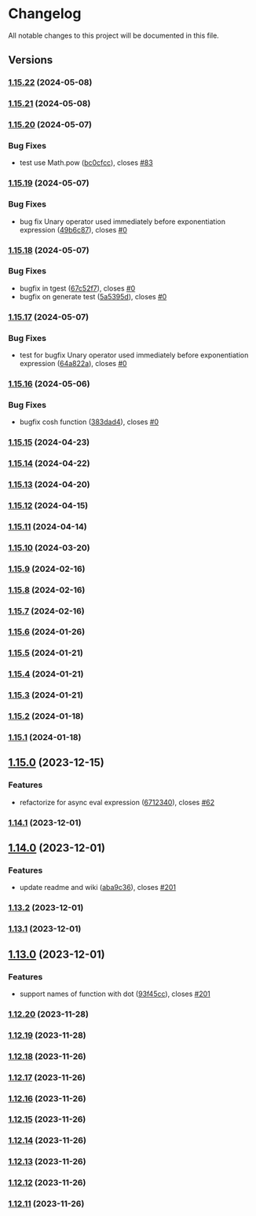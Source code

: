 # Changelog

All notable changes to this project will be documented in this file.

## Versions

### [1.15.22](https://github.com/data7expressions/3xpr/compare/v1.15.21...v1.15.22) (2024-05-08)

### [1.15.21](https://github.com/data7expressions/3xpr/compare/v1.15.20...v1.15.21) (2024-05-08)

### [1.15.20](https://github.com/data7expressions/3xpr/compare/v1.15.19...v1.15.20) (2024-05-07)


### Bug Fixes

* test use Math.pow ([bc0cfcc](https://github.com/data7expressions/3xpr/commit/bc0cfccce8742d24fc7e8aa4c9e318845fb27c3b)), closes [#83](https://github.com/data7expressions/3xpr/issues/83)

### [1.15.19](https://github.com/data7expressions/3xpr/compare/v1.15.18...v1.15.19) (2024-05-07)


### Bug Fixes

* bug fix Unary operator used immediately before exponentiation expression ([49b6c87](https://github.com/data7expressions/3xpr/commit/49b6c877a765fd974fe31289a320b70575692631)), closes [#0](https://github.com/data7expressions/3xpr/issues/0)

### [1.15.18](https://github.com/data7expressions/3xpr/compare/v1.15.17...v1.15.18) (2024-05-07)


### Bug Fixes

* bugfix in tgest ([67c52f7](https://github.com/data7expressions/3xpr/commit/67c52f7411be29dd217e3e83f8162cdf62d63d02)), closes [#0](https://github.com/data7expressions/3xpr/issues/0)
* bugfix on generate test ([5a5395d](https://github.com/data7expressions/3xpr/commit/5a5395d69874ae0efcfb48c74cc4585ee09371a7)), closes [#0](https://github.com/data7expressions/3xpr/issues/0)

### [1.15.17](https://github.com/data7expressions/3xpr/compare/v1.15.16...v1.15.17) (2024-05-07)


### Bug Fixes

* test for bugfix Unary operator used immediately before exponentiation expression ([64a822a](https://github.com/data7expressions/3xpr/commit/64a822ad282830c500d60420b01aaf3627354d0e)), closes [#0](https://github.com/data7expressions/3xpr/issues/0)

### [1.15.16](https://github.com/data7expressions/3xpr/compare/v1.15.15...v1.15.16) (2024-05-06)


### Bug Fixes

* bugfix cosh function ([383dad4](https://github.com/data7expressions/3xpr/commit/383dad40c3415837443b6ccd0c7960abae2de02b)), closes [#0](https://github.com/data7expressions/3xpr/issues/0)

### [1.15.15](https://github.com/data7expressions/3xpr/compare/v1.15.14...v1.15.15) (2024-04-23)

### [1.15.14](https://github.com/data7expressions/3xpr/compare/v1.15.13...v1.15.14) (2024-04-22)

### [1.15.13](https://github.com/data7expressions/3xpr/compare/v1.15.12...v1.15.13) (2024-04-20)

### [1.15.12](https://github.com/data7expressions/3xpr/compare/v1.15.11...v1.15.12) (2024-04-15)

### [1.15.11](https://github.com/data7expressions/3xpr/compare/v1.15.10...v1.15.11) (2024-04-14)

### [1.15.10](https://github.com/data7expressions/3xpr/compare/v1.15.9...v1.15.10) (2024-03-20)

### [1.15.9](https://github.com/data7expressions/3xpr/compare/v1.15.8...v1.15.9) (2024-02-16)

### [1.15.8](https://github.com/data7expressions/3xpr/compare/v1.15.7...v1.15.8) (2024-02-16)

### [1.15.7](https://github.com/data7expressions/3xpr/compare/v1.15.6...v1.15.7) (2024-02-16)

### [1.15.6](https://github.com/data7expressions/3xpr/compare/v1.15.5...v1.15.6) (2024-01-26)

### [1.15.5](https://github.com/data7expressions/3xpr/compare/v1.15.4...v1.15.5) (2024-01-21)

### [1.15.4](https://github.com/data7expressions/3xpr/compare/v1.15.3...v1.15.4) (2024-01-21)

### [1.15.3](https://github.com/data7expressions/3xpr/compare/v1.15.2...v1.15.3) (2024-01-21)

### [1.15.2](https://github.com/data7expressions/3xpr/compare/v1.15.1...v1.15.2) (2024-01-18)

### [1.15.1](https://github.com/data7expressions/3xpr/compare/v1.15.0...v1.15.1) (2024-01-18)

## [1.15.0](https://github.com/data7expressions/3xpr/compare/v1.14.1...v1.15.0) (2023-12-15)


### Features

* refactorize for async eval expression ([6712340](https://github.com/data7expressions/3xpr/commit/6712340d793382dddda1a14df48667b9c5367078)), closes [#62](https://github.com/data7expressions/3xpr/issues/62)

### [1.14.1](https://github.com/data7expressions/3xpr/compare/v1.14.0...v1.14.1) (2023-12-01)

## [1.14.0](https://github.com/data7expressions/3xpr/compare/v1.13.2...v1.14.0) (2023-12-01)


### Features

* update readme and wiki ([aba9c36](https://github.com/data7expressions/3xpr/commit/aba9c36970bc64c956153508155f482bdeaa3f0c)), closes [#201](https://github.com/data7expressions/3xpr/issues/201)

### [1.13.2](https://github.com/data7expressions/3xpr/compare/v1.13.1...v1.13.2) (2023-12-01)

### [1.13.1](https://github.com/data7expressions/3xpr/compare/v1.13.0...v1.13.1) (2023-12-01)

## [1.13.0](https://github.com/data7expressions/3xpr/compare/v1.12.20...v1.13.0) (2023-12-01)


### Features

* support names of function with dot ([93f45cc](https://github.com/data7expressions/3xpr/commit/93f45cc55863c8c1586fca5deb5e2942f41ee07e)), closes [#201](https://github.com/data7expressions/3xpr/issues/201)

### [1.12.20](https://github.com/data7expressions/3xpr/compare/v1.12.18...v1.12.20) (2023-11-28)

### [1.12.19](https://github.com/data7expressions/3xpr/compare/v1.12.18...v1.12.19) (2023-11-28)

### [1.12.18](https://github.com/data7expressions/3xpr/compare/v1.12.17...v1.12.18) (2023-11-26)

### [1.12.17](https://github.com/data7expressions/3xpr/compare/v1.12.16...v1.12.17) (2023-11-26)

### [1.12.16](https://github.com/data7expressions/3xpr/compare/v1.12.15...v1.12.16) (2023-11-26)

### [1.12.15](https://github.com/data7expressions/3xpr/compare/v1.12.14...v1.12.15) (2023-11-26)

### [1.12.14](https://github.com/data7expressions/3xpr/compare/v1.12.13...v1.12.14) (2023-11-26)

### [1.12.13](https://github.com/data7expressions/3xpr/compare/v1.12.12...v1.12.13) (2023-11-26)

### [1.12.12](https://github.com/data7expressions/3xpr/compare/v1.12.11...v1.12.12) (2023-11-26)

### [1.12.11](https://github.com/data7expressions/3xpr/compare/v1.12.10...v1.12.11) (2023-11-26)
